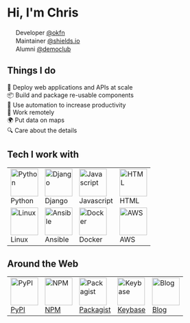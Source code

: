 # Hi, I'm Chris

<a href="https://okfn.org/"><img src="https://chris48s.github.io/chris48s/img/okfn-256.png" width="16" height="16" /></a>
Developer [@okfn](https://okfn.org/)<br>
<a href="https://shields.io/"><img src="https://chris48s.github.io/chris48s/img/shields-256.png" width="16" height="16" /></a>
Maintainer [@shields.io](https://shields.io/)<br>
<a href="https://democracyclub.org.uk/"><img src="https://chris48s.github.io/chris48s/img/dc-240.png" width="16" height="16" /></a>
Alumni [@democlub](https://democracyclub.org.uk/)

## Things I do

🚀 Deploy web applications and APIs at scale<br>
📦 Build and package re-usable components<br>
🔧 Use automation to increase productivity<br>
💼 Work remotely<br>
🌍 Put data on maps<br>
🔍 Care about the details<br>

## Tech I work with

<table id="chris48s-tech">
  <tr>
    <td valign="top">
      <a href="#chris48s-tech"><img src="https://chris48s.github.io/chris48s/icons/python.svg" width="64" height="64" alt="Python" /></a>
      <br>Python
    </td>
    <td valign="top">
      <a href="#chris48s-tech"><img src="https://chris48s.github.io/chris48s/icons/djangoproject.svg" width="64" height="64" alt="Django" /></a>
      <br>Django
    </td>
    <td valign="top">
      <a href="#chris48s-tech"><img src="https://chris48s.github.io/chris48s/icons/javascript.svg" width="64" height="64" alt="Javascript" /></a>
      <br>Java&#8203;script
    </td>
    <td valign="top">
      <a href="#chris48s-tech"><img src="https://chris48s.github.io/chris48s/icons/html5.svg" width="64" height="64" alt="HTML" /></a>
      <br>HTML
    </td>
  </tr>
  <tr>
    <td valign="top">
      <a href="#chris48s-tech"><img src="https://chris48s.github.io/chris48s/icons/linux.svg" width="64" height="64" alt="Linux" /></a>
      <br>Linux
    </td>
    <td valign="top">
      <a href="#chris48s-tech"><img src="https://chris48s.github.io/chris48s/icons/ansible.svg" width="64" height="64" alt="Ansible" /></a>
      <br>Ansible
    </td>
    <td valign="top">
      <a href="#chris48s-tech"><img src="https://chris48s.github.io/chris48s/icons/docker.svg" width="64" height="64" alt="Docker" /></a>
      <br>Docker
    </td>
    <td valign="top">
      <a href="#chris48s-tech"><img src="https://chris48s.github.io/chris48s/icons/amazon_s3.svg" width="64" height="64" alt="AWS" /></a>
      <br>AWS
    </td>
  </tr>
</table>

## Around the Web

<table id="chris48s-web">
  <tr>
    <td valign="top">
      <a href="https://pypi.org/user/chris48s/">
        <img src="https://chris48s.github.io/chris48s/icons/python.svg" width="64" height="64" alt="PyPI" />
        <br>PyPI
      </a>
    </td>
    <td valign="top">
      <a href="https://www.npmjs.com/~chris48s">
        <img src="https://chris48s.github.io/chris48s/icons/npm.svg" width="64" height="64" alt="NPM" />
        <br>NPM
      </a>
    </td>
    <td valign="top">
      <a href="https://packagist.org/packages/chris48s/">
        <img src="https://chris48s.github.io/chris48s/icons/php.svg" width="64" height="64" alt="Packagist" />
        <br>Pack&#8203;agist
      </a>
    </td>
    <td valign="top">
      <a href="https://keybase.io/chris48s">
        <img src="https://chris48s.github.io/chris48s/icons/keybase.svg" width="64" height="64" alt="Keybase" />
        <br>Key&#8203;base
      </a>
    </td>
    <td valign="top">
      <a href="https://chris48s.github.io/blogmarks">
        <img src="https://chris48s.github.io/chris48s/icons/rss.svg" width="64" height="64" alt="Blog" />
        <br>Blog
      </a>
    </td>
  </tr>
</table>
